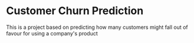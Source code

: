 # Customer Churn Prediction
This is a project based on predicting how many customers might fall out of favour for using a company's product

